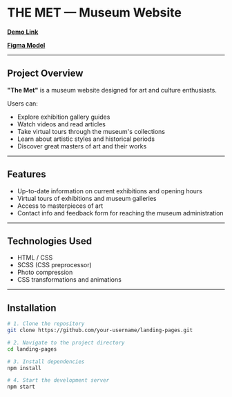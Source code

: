 # **THE MET — Museum Website**

 [**Demo Link**](https://rkolunov.github.io/landing-pages/)

 [**Figma Model**](https://www.figma.com/file/lSR1m42L9YwzQwzzxKwHpw/THE-MET?type=design&node-id=8590-537&mode=design&t=0XdKeA1jOHV0bp9D-0)

---

## **Project Overview**

**"The Met"** is a museum website designed for art and culture enthusiasts.

Users can:

-  Explore exhibition gallery guides
-  Watch videos and read articles
-  Take virtual tours through the museum's collections
-  Learn about artistic styles and historical periods
-  Discover great masters of art and their works

---

##  **Features**

-  Up-to-date information on current exhibitions and opening hours
-  Virtual tours of exhibitions and museum galleries
-  Access to masterpieces of art
-  Contact info and feedback form for reaching the museum administration

---

##  **Technologies Used**

-  HTML / CSS
-  SCSS (CSS preprocessor)
-  Photo compression
-  CSS transformations and animations

---

##  **Installation**

```bash
# 1. Clone the repository
git clone https://github.com/your-username/landing-pages.git

# 2. Navigate to the project directory
cd landing-pages

# 3. Install dependencies
npm install

# 4. Start the development server
npm start